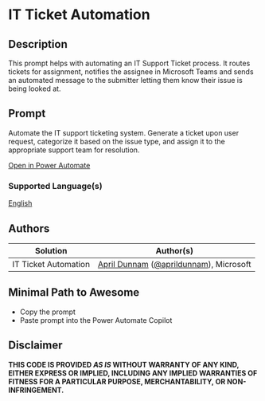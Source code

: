 # IT Ticket Automation

## Description

This prompt helps with automating an IT Support Ticket process. It routes tickets for assignment, notifies the assignee in Microsoft Teams and sends an automated message to the submitter letting them know their issue is being looked at. 

## Prompt
Automate the IT support ticketing system. Generate a ticket upon user request, categorize it based on the issue type, and assign it to the appropriate support team for resolution.

[Open in Power Automate](https://make.powerautomate.com/create/fromNaturalLanguage?prompt=Automate%20the%20IT%20support%20ticketing%20system.%20Generate%20a%20ticket%20upon%20user%20request%2C%20categorize%20it%20based%20on%20the%20issue%20type%2C%20and%20assign%20it%20to%20the%20appropriate%20support%20team%20for%20resolution&from=Copilot&utm_source=PromptLibrary)

### Supported Language(s)

[English](./en-us/prompt.md)

## Authors

Solution|Author(s)
--------|---------
IT Ticket Automation| [April Dunnam](https://www.github.com/aprildunnam) ([@aprildunnam](https://twitter.com/aprildunnam)), Microsoft

## Minimal Path to Awesome

* Copy the prompt
* Paste prompt into the Power Automate Copilot

## Disclaimer

**THIS CODE IS PROVIDED *AS IS* WITHOUT WARRANTY OF ANY KIND, EITHER EXPRESS OR IMPLIED, INCLUDING ANY IMPLIED WARRANTIES OF FITNESS FOR A PARTICULAR PURPOSE, MERCHANTABILITY, OR NON-INFRINGEMENT.**
